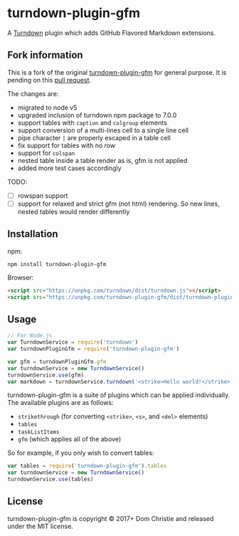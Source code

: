# turndown-plugin-gfm

A [Turndown](https://github.com/domchristie/turndown) plugin which adds GitHub Flavored Markdown extensions.

## Fork information

This is a fork of the original [turndown-plugin-gfm](https://github.com/domchristie/turndown-plugin-gfm) for general purpose. It is pending on this [pull request](https://github.com/domchristie/turndown-plugin-gfm/pull/31).

The changes are:
- migrated to node v5
- upgraded inclusion of turndown npm package to 7.0.0
- support tables with `caption` and `colgroup` elements
- support conversion of a multi-lines cell to a single line cell
- pipe character `|` are properly escaped in a table cell
- fix support for tables with no row
- support for `colspan`
- nested table inside a table render as is, gfm is not applied
- added more test cases accordingly

TODO:
- [ ] rowspan support
- [ ] support for relaxed and strict gfm (not html) rendering. So new lines, nested tables would render differently

## Installation

npm:

```
npm install turndown-plugin-gfm
```

Browser:

```html
<script src="https://unpkg.com/turndown/dist/turndown.js"></script>
<script src="https://unpkg.com/turndown-plugin-gfm/dist/turndown-plugin-gfm.js"></script>
```

## Usage

```js
// For Node.js
var TurndownService = require('turndown')
var turndownPluginGfm = require('turndown-plugin-gfm')

var gfm = turndownPluginGfm.gfm
var turndownService = new TurndownService()
turndownService.use(gfm)
var markdown = turndownService.turndown('<strike>Hello world!</strike>')
```

turndown-plugin-gfm is a suite of plugins which can be applied individually. The available plugins are as follows:

- `strikethrough` (for converting `<strike>`, `<s>`, and `<del>` elements)
- `tables`
- `taskListItems`
- `gfm` (which applies all of the above)

So for example, if you only wish to convert tables:

```js
var tables = require('turndown-plugin-gfm').tables
var turndownService = new TurndownService()
turndownService.use(tables)
```

## License

turndown-plugin-gfm is copyright © 2017+ Dom Christie and released under the MIT license.
